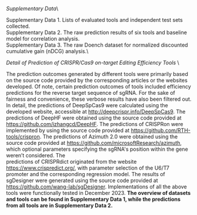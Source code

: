 *Supplementary Data*\

Supplementary Data 1. Lists of evaluated tools and independent test sets collected.\
Supplementary Data 2. The raw prediction results of six tools and baseline model for correlation analysis. \
Supplementary Data 3. The raw Doench dataset for normalized discounted cumulative gain (nDCG) analysis.\

*Detail of Prediction of CRISPR/Cas9 on-target Editing Efficiency Tools* \

The prediction outcomes generated by different tools were primarily based on the source code provided by the corresponding articles or the websites developed. Of note, certain prediction outcomes
of tools included efficiency predictions for the reverse target sequence of sgRNA. For the sake of fairness and convenience, these verbose results have also been filtered out. In detail, the
predictions of DeepSpCas9 were calculated using the developed website, accessible at http://deepcrispr.info/DeepSpCas9. The predictions of DeepHF were obtained using the source code provided at <br /> https://github.com/izhangcd/DeepHF. The predictions of CRISPRon were implemented by using the source code provided at https://github.com/RTH-tools/crispron. The predictions of Azimuth 2.0 were
obtained using the source code provided at https://github.com/microsoftResearch/azimuth, which optional parameters specifying the sgRNA's position within the gene weren’t considered. The <br /> predictions of CRISPRdict originated from the website https://www.crispredict.org/, with parameter selection of the U6/T7 promoter and the corresponding regression model. The results of sgDesigner were generated using the source code provided at https://github.com/wang-lab/sgDesigner. Implementations of all the above tools were functionally tested in December 2023. **The overview of datasets and tools can be found in Supplementary Data 1, while the predictions from all tools are in Supplementary Data 2.**

